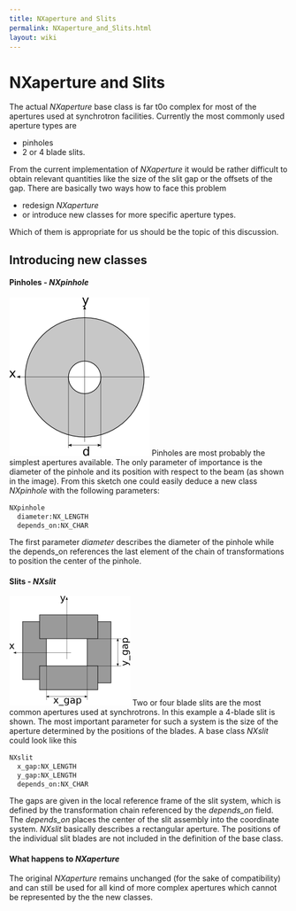 ```yaml
---
title: NXaperture and Slits
permalink: NXaperture_and_Slits.html
layout: wiki
---
```

NXaperture and Slits
====================

The actual *NXaperture* base class is far t0o complex for most of the
apertures used at synchrotron facilities. Currently the most commonly
used aperture types are

-   pinholes
-   2 or 4 blade slits.

From the current implementation of *NXaperture* it would be rather
difficult to obtain relevant quantities like the size of the slit gap or
the offsets of the gap. There are basically two ways how to face this
problem

-   redesign *NXaperture*
-   or introduce new classes for more specific aperture types.

Which of them is appropriate for us should be the topic of this
discussion.

Introducing new classes
-----------------------

#### Pinholes - *NXpinhole*

![c|A pinhold in the beam.](Pinhole_2.png "fig:c|A pinhold in the beam.") Pinholes are most
probably the simplest apertures available. The only parameter of
importance is the diameter of the pinhole and its position with respect
to the beam (as shown in the image). From this sketch one could easily
deduce a new class *NXpinhole* with the following parameters:

    NXpinhole
      diameter:NX_LENGTH
      depends_on:NX_CHAR

The first parameter *diameter* describes the diameter of the pinhole
while the depends\_on references the last element of the chain of
transformations to position the center of the pinhole.

#### Slits - *NXslit*

![A four-blade slit system.](Slit.png "fig:A four-blade slit system.")
Two or four blade slits are the most common apertures used at
synchrotrons. In this example a 4-blade slit is shown. The most
important parameter for such a system is the size of the aperture
determined by the positions of the blades. A base class *NXslit* could
look like this

    NXslit
      x_gap:NX_LENGTH
      y_gap:NX_LENGTH
      depends_on:NX_CHAR

The gaps are given in the local reference frame of the slit system,
which is defined by the transformation chain referenced by the
*depends\_on* field. The *depends\_on* places the center of the slit
assembly into the coordinate system. *NXslit* basically describes a
rectangular aperture. The positions of the individual slit blades are
not included in the definition of the base class.

#### What happens to *NXaperture*

The original *NXaperture* remains unchanged (for the sake of
compatibility) and can still be used for all kind of more complex
apertures which cannot be represented by the the new classes.
